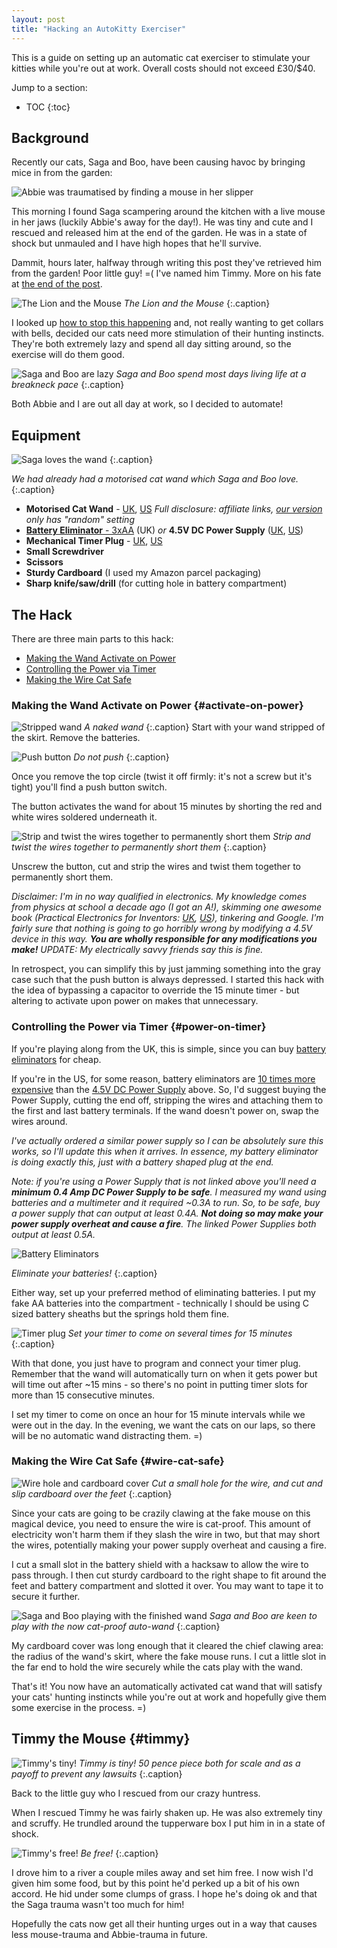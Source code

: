 ```yaml
---
layout: post
title: "Hacking an AutoKitty Exerciser"
---
```


This is a guide on setting up an automatic cat exerciser to stimulate your kitties while you're out at work. Overall costs should not exceed £30/$40.

Jump to a section:

* TOC
{:toc}

## Background
Recently our cats, Saga and Boo, have been causing havoc by bringing mice in from the garden:

![Abbie was traumatised by finding a mouse in her slipper](/images/autokitty/mousetrauma.png)

This morning I found Saga scampering around the kitchen with a live mouse in her jaws (luckily Abbie's away for the day!). He was tiny and cute and I rescued and released him at the end of the garden. He was in a state of shock but unmauled and I have high hopes that he'll survive.

Dammit, hours later, halfway through writing this post they've retrieved him from the garden! Poor little guy! =( I've named him Timmy. More on his fate at [the end of the post](#timmy).

![The Lion and the Mouse](/images/autokitty/sagamouse.jpg)
*The Lion and the Mouse* 
{:.caption}

I looked up [how to stop this happening](https://www.pet-happy.com/why-is-your-cat-bringing-mice-home/) and, not really wanting to get collars with bells, decided our cats need more stimulation of their hunting instincts. They're both extremely lazy and spend all day sitting around, so the exercise will do them good.

![Saga and Boo are lazy](/images/autokitty/catyinyang.jpg)
*Saga and Boo spend most days living life at a breakneck pace*
{:.caption}

Both Abbie and I are out all day at work, so I decided to automate!

## Equipment
![Saga loves the wand](/images/autokitty/sagawand.5fps.gif)
{:.caption}

*We had already had a motorised cat wand which Saga and Boo love.*
{:.caption}

* **Motorised Cat Wand** - [UK](https://www.amazon.co.uk/gp/product/B01EH6RDR0/ref=as_li_tl?ie=UTF8&camp=1634&creative=6738&creativeASIN=B01EH6RDR0&linkCode=as2&tag=oreills-21), [US](https://www.amazon.com/gp/product/B01EH6RDR0/ref=as_li_qf_sp_asin_il_tl?ie=UTF8&tag=oreillsus-20&camp=1789&creative=9325&linkCode=as2&creativeASIN=B01EH6RDR0&linkId=8875599c24e3af0ab4c8a5f5c7e9afe1) *Full disclosure: affiliate links, [our version](https://www.amazon.co.uk/gp/product/B01A4QI5AG/ref=od_aui_detailpages00?ie=UTF8&psc=1) only has "random" setting*
* [**Battery Eliminator** - 3xAA](https://www.amazon.co.uk/gp/product/B01MAWHOPM/ref=as_li_tl?ie=UTF8&camp=1634&creative=6738&creativeASIN=B01MAWHOPM&linkCode=as2&tag=oreills-21) (UK) *or* **4.5V DC Power Supply** ([UK](https://www.amazon.co.uk/gp/product/B0012Y2NMG/ref=as_li_qf_sp_asin_il_tl?ie=UTF8&camp=1634&creative=6738&creativeASIN=B0012Y2NMG&linkCode=as2&tag=oreills-21), [US](https://www.amazon.com/gp/product/B00KCPBEUI/ref=as_li_qf_sp_asin_il_tl?ie=UTF8&tag=oreillsus-20&camp=1789&creative=9325&linkCode=as2&creativeASIN=B00KCPBEUI&linkId=978ed505ef4cc11a047ff024a3b21271))
* **Mechanical Timer Plug** - [UK](https://www.amazon.co.uk/gp/product/B00GP1RQVY/ref=as_li_tl?ie=UTF8&camp=1634&creative=6738&creativeASIN=B00GP1RQVY&linkCode=as2&tag=oreills-21), [US](https://www.amazon.com/gp/product/B006LYHED0/ref=as_li_qf_sp_asin_il_tl?ie=UTF8&tag=oreillsus-20&camp=1789&creative=9325&linkCode=as2&creativeASIN=B006LYHED0&linkId=14abb99efafdf0bad4e9cf09c92b40d5)
* **Small Screwdriver**
* **Scissors**
* **Sturdy Cardboard** (I used my Amazon parcel packaging)
* **Sharp knife/saw/drill** (for cutting hole in battery compartment)

## The Hack
There are three main parts to this hack:

* [Making the Wand Activate on Power](#activate-on-power)
* [Controlling the Power via Timer](#power-on-timer)
* [Making the Wire Cat Safe](#wire-cat-safe)

### Making the Wand Activate on Power {#activate-on-power}
![Stripped wand](/images/autokitty/start.jpg)
*A naked wand* 
{:.caption}
Start with your wand stripped of the skirt. Remove the batteries.

![Push button](/images/autokitty/pushbutton.jpg)
*Do not push* 
{:.caption}

Once you remove the top circle (twist it off firmly: it's not a screw but it's tight) you'll find a push button switch.

The button activates the wand for about 15 minutes by shorting the red and white wires soldered underneath it.

![Strip and twist the wires together to permanently short them](/images/autokitty/wiresshorted.jpg)
*Strip and twist the wires together to permanently short them*
{:.caption}

Unscrew the button, cut and strip the wires and twist them together to permanently short them.

*Disclaimer: I'm in no way qualified in electronics. My knowledge comes from physics at school a decade ago (I got an A!), skimming one awesome book (Practical Electronics for Inventors: [UK](https://www.amazon.co.uk/gp/product/1259587541/ref=as_li_tl?ie=UTF8&camp=1634&creative=6738&creativeASIN=1259587541&linkCode=as2&tag=oreills-21), [US](https://www.amazon.com/gp/product/1259587541/ref=as_li_qf_sp_asin_il_tl?ie=UTF8&tag=oreillsus-20&camp=1789&creative=9325&linkCode=as2&creativeASIN=1259587541&linkId=c3fbf1d7cd20eb660066fc3eba0d6cda)), tinkering and Google. I'm fairly sure that nothing is going to go horribly wrong by modifying a 4.5V device in this way. **You are wholly responsible for any modifications you make!** UPDATE: My electrically savvy friends say this is fine.*

In retrospect, you can simplify this by just jamming something into the gray case such that the push button is always depressed. I started this hack with the idea of bypassing a capacitor to override the 15 minute timer - but altering to activate upon power on makes that unnecessary.

### Controlling the Power via Timer {#power-on-timer}

If you're playing along from the UK, this is simple, since you can buy [battery eliminators](https://www.amazon.co.uk/gp/product/B01MAWHOPM/ref=as_li_tl?ie=UTF8&camp=1634&creative=6738&creativeASIN=B01MAWHOPM&linkCode=as2&tag=oreills-21) for cheap.

If you're in the US, for some reason, battery eliminators are [10 times more expensive](http://www.batteryeliminatorstore.com/index.php?id_product=40&controller=product) than the [4.5V DC Power Supply](https://www.amazon.com/gp/product/B00KCPBEUI/ref=as_li_qf_sp_asin_il_tl?ie=UTF8&tag=oreillsus-20&camp=1789&creative=9325&linkCode=as2&creativeASIN=B00KCPBEUI&linkId=978ed505ef4cc11a047ff024a3b21271) above. So, I'd suggest buying the Power Supply, cutting the end off, stripping the wires and attaching them to the first and last battery terminals. If the wand doesn't power on, swap the wires around.

*I've actually ordered a similar power supply so I can be absolutely sure this works, so I'll update this when it arrives. In essence, my battery eliminator is doing exactly this, just with a battery shaped plug at the end.*

*Note: if you're using a Power Supply that is not linked above you'll need a **minimum 0.4 Amp DC Power Supply to be safe**. I measured my wand using batteries and a multimeter and it required ~0.3A to run. So, to be safe, buy a power supply that can output at least 0.4A. **Not doing so may make your power supply overheat and cause a fire**. The linked Power Supplies both output at least 0.5A.*

![Battery Eliminators](/images/autokitty/batteryeliminator.jpg)

*Eliminate your batteries!*
{:.caption}

Either way, set up your preferred method of eliminating batteries. I put my fake AA batteries into the compartment - technically I should be using C sized battery sheaths but the springs hold them fine.

![Timer plug](/images/autokitty/timerplug.jpg)
*Set your timer to come on several times for 15 minutes*
{:.caption}

With that done, you just have to program and connect your timer plug. Remember that the wand will automatically turn on when it gets power but will time out after ~15 mins - so there's no point in putting timer slots for more than 15 consecutive minutes.

I set my timer to come on once an hour for 15 minute intervals while we were out in the day. In the evening, we want the cats on our laps, so there will be no automatic wand distracting them. =)

### Making the Wire Cat Safe {#wire-cat-safe}

![Wire hole and cardboard cover](/images/autokitty/drillholeandcardboard.jpg)
*Cut a small hole for the wire, and cut and slip cardboard over the feet*
{:.caption}

Since your cats are going to be crazily clawing at the fake mouse on this magical device, you need to ensure the wire is cat-proof. This amount of electricity won't harm them if they slash the wire in two, but that may short the wires, potentially making your power supply overheat and causing a fire.

I cut a small slot in the battery shield with a hacksaw to allow the wire to pass through. I then cut sturdy cardboard to the right shape to fit around the feet and battery compartment and slotted it over. You may want to tape it to secure it further.

![Saga and Boo playing with the finished wand](/images/autokitty/sagabooplaying.jpg)
*Saga and Boo are keen to play with the now cat-proof auto-wand*
{:.caption}

My cardboard cover was long enough that it cleared the chief clawing area: the radius of the wand's skirt, where the fake mouse runs. I cut a little slot in the far end to hold the wire securely while the cats play with the wand.

That's it! You now have an automatically activated cat wand that will satisfy your cats' hunting instincts while you're out at work and hopefully give them some exercise in the process. =)

## Timmy the Mouse {#timmy}
![Timmy's tiny!](/images/autokitty/tinytimmy.jpg)
*Timmy is tiny! 50 pence piece both for scale and as a payoff to prevent any lawsuits*
{:.caption}

Back to the little guy who I rescued from our crazy huntress.

When I rescued Timmy he was fairly shaken up. He was also extremely tiny and scruffy. He trundled around the tupperware box I put him in in a state of shock.

![Timmy's free!](/images/autokitty/timmyfree.jpg)
*Be free!*
{:.caption}

I drove him to a river a couple miles away and set him free. I now wish I'd given him some food, but by this point he'd perked up a bit of his own accord. He hid under some clumps of grass. I hope he's doing ok and that the Saga trauma wasn't too much for him!

Hopefully the cats now get all their hunting urges out in a way that causes less mouse-trauma and Abbie-trauma in future.

<style>
.caption {
    text-align:center;
}
</style>
